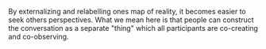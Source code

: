 ---
---
By externalizing and relabelling ones map of reality, it becomes easier to seek others perspectives. What we mean here is that people can construct the conversation as a separate "thing" which all participants are co-creating and co-observing.


